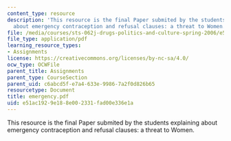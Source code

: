 ```yaml
---
content_type: resource
description: 'This resource is the final Paper submited by the students explaining
  about emergency contraception and refusal clauses: a threat to Women.'
file: /media/courses/sts-062j-drugs-politics-and-culture-spring-2006/e51ac1929e188e002331fad00e336e1a_emergency.pdf
file_type: application/pdf
learning_resource_types:
- Assignments
license: https://creativecommons.org/licenses/by-nc-sa/4.0/
ocw_type: OCWFile
parent_title: Assignments
parent_type: CourseSection
parent_uid: c6abcd5f-e7a4-633e-9986-7a2f0d826b65
resourcetype: Document
title: emergency.pdf
uid: e51ac192-9e18-8e00-2331-fad00e336e1a
---
```

This resource is the final Paper submited by the students explaining about emergency contraception and refusal clauses: a threat to Women.